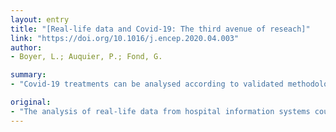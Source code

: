 ```yaml
---
layout: entry
title: "[Real-life data and Covid-19: The third avenue of reseach]"
link: "https://doi.org/10.1016/j.encep.2020.04.003"
author:
- Boyer, L.; Auquier, P.; Fond, G.

summary:
- "Covid-19 treatments can be analysed according to validated methodological standards. The different drugs tested in current clinical trials are already widely prescribed to patients by doctors in hospitals. They can therefore be immediately analysed based on validated methods. This could make it possible to decide on the efficacy and safety of Covid19 treatments by avoiding the pitfalls of preliminary studies and randomized clinical trials. Comparison of real-life data from hospital information systems could make possible. randomized trials and preliminary studies could be avoided."

original:
- "The analysis of real-life data from hospital information systems could make possible to decide on the efficacy and safety of Covid-19 treatments by avoiding the pitfalls of preliminary studies and randomized clinical trials. The different drugs tested in current clinical trials are already widely prescribed to patients by doctors in hospitals, and can therefore be immediately analysed according to validated methodological standards."
---
```


